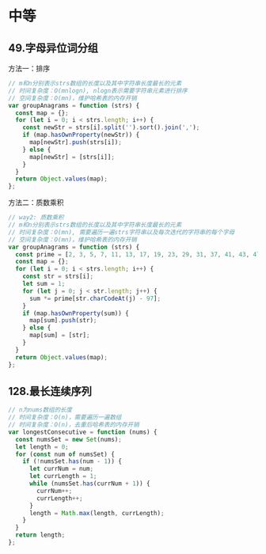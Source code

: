 # 中等

## 49.字母异位词分组
<leetcode-link title="49.字母异位词分组" link="https://leetcode.cn/problems/group-anagrams" />

方法一：排序
```js
// m和n分别表示strs数组的长度以及其中字符串长度最长的元素
// 时间复杂度：O(mnlogn), nlogn表示需要字符串元素进行排序
// 空间复杂度：O(mn)，维护哈希表的内存开销
var groupAnagrams = function (strs) {
  const map = {};
  for (let i = 0; i < strs.length; i++) {
    const newStr = strs[i].split('').sort().join(',');
    if (map.hasOwnProperty(newStr)) {
      map[newStr].push(strs[i]);
    } else {
      map[newStr] = [strs[i]];
    }
  }
  return Object.values(map);
};
```

方法二：质数乘积
```js
// way2: 质数乘积
// m和n分别表示strs数组的长度以及其中字符串长度最长的元素
// 时间复杂度：O(mn), 需要遍历一遍strs字符串以及每次迭代的字符串的每个字母
// 空间复杂度：O(mn)，维护哈希表的内存开销
var groupAnagrams = function (strs) {
  const prime = [2, 3, 5, 7, 11, 13, 17, 19, 23, 29, 31, 37, 41, 43, 47, 53, 59, 61, 67, 71, 73, 79, 83, 89, 97, 101];
  const map = {};
  for (let i = 0; i < strs.length; i++) {
    const str = strs[i];
    let sum = 1;
    for (let j = 0; j < str.length; j++) {
      sum *= prime[str.charCodeAt(j) - 97];
    }
    if (map.hasOwnProperty(sum)) {
      map[sum].push(str);
    } else {
      map[sum] = [str];
    }
  }
  return Object.values(map);
};
```

## 128.最长连续序列
<leetcode-link title="128.最长连续序列" link="https://leetcode.cn/problems/longest-consecutive-sequence" />

```js
// n为nums数组的长度
// 时间复杂度：O(n)，需要遍历一遍数组
// 时间复杂度：O(n)，去重后哈希表的内存开销
var longestConsecutive = function (nums) {
  const numsSet = new Set(nums);
  let length = 0;
  for (const num of numsSet) {
    if (!numsSet.has(num - 1)) {
      let currNum = num;
      let currLength = 1;
      while (numsSet.has(currNum + 1)) {
        currNum++;
        currLength++;
      }
      length = Math.max(length, currLength);
    }
  }
  return length;
};
```